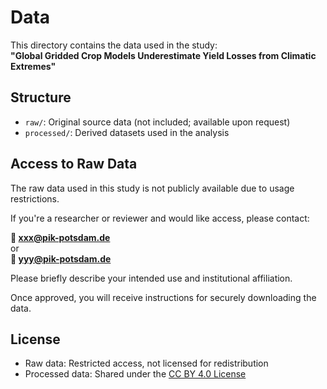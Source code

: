 # Data

This directory contains the data used in the study:  
**"Global Gridded Crop Models Underestimate Yield Losses from Climatic Extremes"**

## Structure

- `raw/`: Original source data (not included; available upon request)
- `processed/`: Derived datasets used in the analysis

## Access to Raw Data

The raw data used in this study is not publicly available due to usage restrictions.

If you're a researcher or reviewer and would like access, please contact:

**📧 xxx@pik-potsdam.de**  
or  
**📧 yyy@pik-potsdam.de**

Please briefly describe your intended use and institutional affiliation.

Once approved, you will receive instructions for securely downloading the data.

## License

- Raw data: Restricted access, not licensed for redistribution
- Processed data: Shared under the [CC BY 4.0 License](LICENSE)

